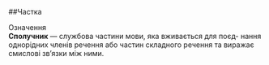 ##Частка

<div class="eoz-wrap">
<span class="eoz">Означення</span>
<div class="eoz-text">
<strong>Сполучник</strong> — службова частини мови, яка вживається для поєд- нання однорiдних членiв речення або частин складного речення та виражає смисловi зв’язки мiж ними.
</div>
</div>
<br>